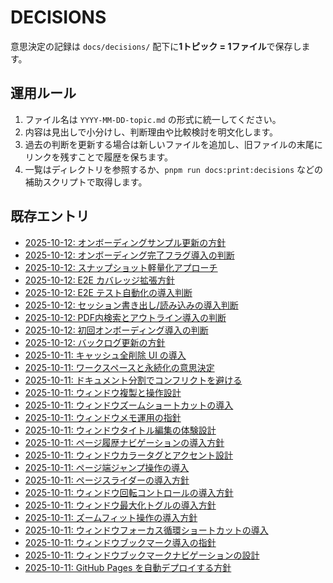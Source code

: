 # DECISIONS

意思決定の記録は `docs/decisions/` 配下に**1トピック = 1ファイル**で保存します。

## 運用ルール
1. ファイル名は `YYYY-MM-DD-topic.md` の形式に統一してください。
2. 内容は見出しで小分けし、判断理由や比較検討を明文化します。
3. 過去の判断を更新する場合は新しいファイルを追加し、旧ファイルの末尾にリンクを残すことで履歴を保ちます。
4. 一覧はディレクトリを参照するか、`pnpm run docs:print:decisions` などの補助スクリプトで取得します。

## 既存エントリ
- [2025-10-12: オンボーディングサンプル更新の方針](decisions/2025-10-12-sample-pdf-refresh.md)
- [2025-10-12: オンボーディング完了フラグ導入の判断](decisions/2025-10-12-onboarding-preference.md)
- [2025-10-12: スナップショット軽量化アプローチ](decisions/2025-10-12-snapshot-options.md)
- [2025-10-12: E2E カバレッジ拡張方針](decisions/2025-10-12-e2e-expansion.md)
- [2025-10-12: E2E テスト自動化の導入判断](decisions/2025-10-12-e2e-tests.md)
- [2025-10-12: セッション書き出し/読み込みの導入判断](decisions/2025-10-12-session-export-import.md)
- [2025-10-12: PDF内検索とアウトライン導入の判断](decisions/2025-10-12-search-outline.md)
- [2025-10-12: 初回オンボーディング導入の判断](decisions/2025-10-12-initial-onboarding.md)
- [2025-10-12: バックログ更新の方針](decisions/2025-10-12-backlog-refresh.md)
- [2025-10-11: キャッシュ全削除 UI の導入](decisions/2025-10-11-cache-maintenance.md)
- [2025-10-11: ワークスペースと永続化の意思決定](decisions/2025-10-11-workspace-and-storage.md)
- [2025-10-11: ドキュメント分割でコンフリクトを避ける](decisions/2025-10-11-docs-conflict-mitigation.md)
- [2025-10-11: ウィンドウ複製と操作設計](decisions/2025-10-11-window-duplicate.md)
- [2025-10-11: ウィンドウズームショートカットの導入](decisions/2025-10-11-window-keyboard-zoom.md)
- [2025-10-11: ウィンドウメモ運用の指針](decisions/2025-10-11-window-notes.md)
- [2025-10-11: ウィンドウタイトル編集の体験設計](decisions/2025-10-11-window-title.md)
- [2025-10-11: ページ履歴ナビゲーションの導入方針](decisions/2025-10-11-window-page-history.md)
- [2025-10-11: ウィンドウカラータグとアクセント設計](decisions/2025-10-11-window-color-tags.md)
- [2025-10-11: ページ端ジャンプ操作の導入](decisions/2025-10-11-window-boundary-navigation.md)
- [2025-10-11: ページスライダーの導入方針](decisions/2025-10-11-window-page-slider.md)
- [2025-10-11: ウィンドウ回転コントロールの導入方針](decisions/2025-10-11-window-rotation.md)
- [2025-10-11: ウィンドウ最大化トグルの導入方針](decisions/2025-10-11-window-maximize.md)
- [2025-10-11: ズームフィット操作の導入方針](decisions/2025-10-11-window-zoom-fit.md)
- [2025-10-11: ウィンドウフォーカス循環ショートカットの導入](decisions/2025-10-11-window-focus-cycle.md)
- [2025-10-11: ウィンドウブックマーク導入の指針](decisions/2025-10-11-window-bookmarks.md)
- [2025-10-11: ウィンドウブックマークナビゲーションの設計](decisions/2025-10-11-window-bookmark-navigation.md)
- [2025-10-11: GitHub Pages を自動デプロイする方針](decisions/2025-10-11-gh-pages-automation.md)
